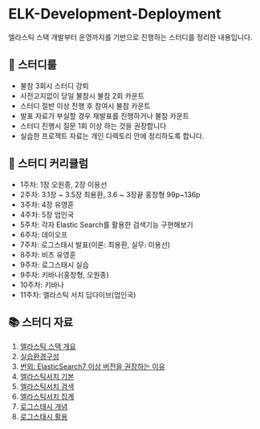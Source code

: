 # ELK-Development-Deployment
엘라스틱 스택 개발부터 운영까지를 기반으로 진행하는 스터디를 정리한 내용입니다.

## 📖 스터디룰 
- 불참 3회시 스터디 강퇴
- 사전고지없이 당일 불참시 불참 2회 카운트
- 스터디 절반 이상 진행 후 참여시 불참 카운트
- 발표 자료가 부실할 경우 재발표를 진행하거나 불참 카운트
- 스터디 진행시 질문 1회 이상 하는 것을 권장합니다
- 실습한 프로젝트 자료는 개인 디렉토리 안에 정리하도록 합니다.


## 📌 스터디 커리큘럼
- 1주차: 1장 오원종, 2장 이용선
- 2주차: 3.1장 ~ 3.5장 최용환, 3.6 ~ 3장끝 홍창형 99p~136p
- 3주차: 4장 유영훈
- 4주차: 5장 엄인국
- 5주차: 각자 Elastic Search를 활용한 검색기능 구현해보기
- 6주차: 데이오프
- 7주차: 로그스태시 발표(이론: 최용환, 실무: 이용선)
- 8주차: 비츠 유영훈
- 9주차: 로그스태시 실습
- 9주차: 키바나(홍창형, 오원종)
- 10주차: 키바나 
- 11주차: 엘라스틱 서치 딥다이브(엄인국) 


## 📚 스터디 자료
1. [엘라스틱 스택 개요](https://wonjongoh.notion.site/1-6806de3d57414e0dbe6331bd24320de0?pvs=4)
2. [실습환경구성](https://codediary21.tistory.com/138)
3. [번외: ElasticSearch7 이상 버전을 권장하는 이유](https://codediary21.tistory.com/139)
4. [엘라스틱서치 기본](https://yanychoi.notion.site/3-1-ES-c8447a72b70a48a0b690637acdafc9f4?pvs=4)
5. [엘라스틱서치 검색](https://simuruk.notion.site/41e14b827f8b4fb8bf1327c1bf7270da?pvs=4)
6. [엘라스틱서치 집계](https://www.notion.so/acb62390457b406d98b1322430ad3df6)
7. [로그스태시 개념](https://yanychoi.notion.site/Logstash-8eb2b9660b6e4300bd495613649a881c?pvs=4)
8. [로그스태시 활용](https://codediary21.tistory.com/141)
